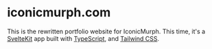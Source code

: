 # iconicmurph.com

This is the rewritten portfolio website for IconicMurph. This time, it's a [SvelteKit](https://kit.svelte.dev/) app built with [TypeScript](https://www.typescriptlang.org/), and [Tailwind CSS](https://tailwindcss.com/).
